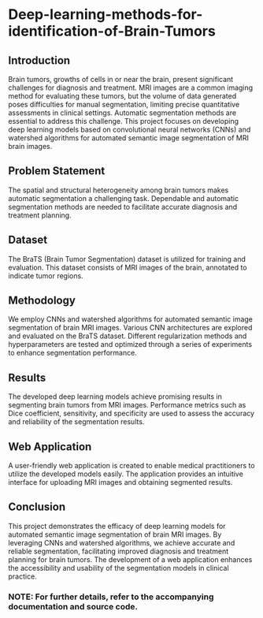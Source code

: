 # Deep-learning-methods-for-identification-of-Brain-Tumors

## Introduction
Brain tumors, growths of cells in or near the brain, present significant challenges for diagnosis and treatment. MRI images are a common imaging method for evaluating these tumors, but the volume of data generated poses difficulties for manual segmentation, limiting precise quantitative assessments in clinical settings. Automatic segmentation methods are essential to address this challenge. This project focuses on developing deep learning models based on convolutional neural networks (CNNs) and watershed algorithms for automated semantic image segmentation of MRI brain images.

## Problem Statement
The spatial and structural heterogeneity among brain tumors makes automatic segmentation a challenging task. Dependable and automatic segmentation methods are needed to facilitate accurate diagnosis and treatment planning.

## Dataset
The BraTS (Brain Tumor Segmentation) dataset is utilized for training and evaluation. This dataset consists of MRI images of the brain, annotated to indicate tumor regions.

## Methodology
We employ CNNs and watershed algorithms for automated semantic image segmentation of brain MRI images. Various CNN architectures are explored and evaluated on the BraTS dataset. Different regularization methods and hyperparameters are tested and optimized through a series of experiments to enhance segmentation performance.

## Results
The developed deep learning models achieve promising results in segmenting brain tumors from MRI images. Performance metrics such as Dice coefficient, sensitivity, and specificity are used to assess the accuracy and reliability of the segmentation results.

## Web Application
A user-friendly web application is created to enable medical practitioners to utilize the developed models easily. The application provides an intuitive interface for uploading MRI images and obtaining segmented results.

## Conclusion
This project demonstrates the efficacy of deep learning models for automated semantic image segmentation of brain MRI images. By leveraging CNNs and watershed algorithms, we achieve accurate and reliable segmentation, facilitating improved diagnosis and treatment planning for brain tumors. The development of a web application enhances the accessibility and usability of the segmentation models in clinical practice.

### NOTE: For further details, refer to the accompanying documentation and source code.
